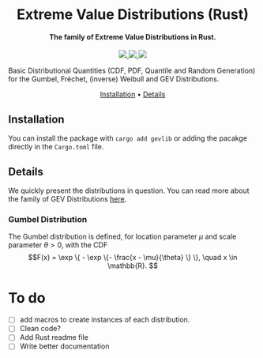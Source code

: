 <h1 align="center"> Extreme Value Distributions (Rust) </h1>

<h4 align="center"> The family of Extreme Value Distributions in Rust. </h4>

<p align="center">
  <a href="https://crates.io/crates/gevlib">
    <img src="https://img.shields.io/badge/Version-0.1.4-blueviolet?style=for-the-badge&logo=Rust">
  </a>
  <a href="https://github.com/HaeckGabriel/gevdist_rust">
    <img src="https://img.shields.io/github/downloads/HaeckGabriel/gevdist_rust/total?label=Downloads&logo=Github&style=for-the-badge&color=blue">
  </a>
  <a href="https://crates.io/crates/gevlib">
    <img src="https://img.shields.io/crates/d/gevlib?label=Crates%20Downloads&logo=Rust&style=for-the-badge&color=9cf">
  </a>
</p>

Basic Distributional Quantities (CDF, PDF, Quantile and Random Generation) for the Gumbel, Fréchet, (inverse) Weibull and GEV Distributions.

<p align="center">
  <a href="#Installation">Installation</a> •
  <a href="#Details">Details</a>
</p>

## Installation
You can install the package with `cargo add gevlib` or adding the pacakge directly in the `Cargo.toml` file.

## Details

We quickly present the distributions in question.
You can read more about the family of GEV Distributions [here](https://en.wikipedia.org/wiki/Generalized_extreme_value_distribution). 

### Gumbel Distribution

The Gumbel distribution is defined, for location parameter $\mu$ and scale parameter $\theta > 0$, with the CDF
$$F(x) = \exp \{ - \exp  \{- \frac{x - \mu}{\theta}  \}  \}, \quad x \in \mathbb{R}. $$

# To do
- [ ] add macros to create instances of each distribution.
- [ ] Clean code? 
- [ ] Add Rust readme file
- [ ] Write better documentation
